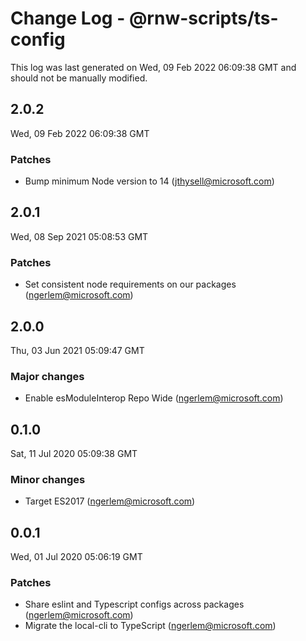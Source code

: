 # Change Log - @rnw-scripts/ts-config

This log was last generated on Wed, 09 Feb 2022 06:09:38 GMT and should not be manually modified.

<!-- Start content -->

## 2.0.2

Wed, 09 Feb 2022 06:09:38 GMT

### Patches

- Bump minimum Node version to 14 (jthysell@microsoft.com)

## 2.0.1

Wed, 08 Sep 2021 05:08:53 GMT

### Patches

- Set consistent node requirements on our packages (ngerlem@microsoft.com)

## 2.0.0

Thu, 03 Jun 2021 05:09:47 GMT

### Major changes

- Enable esModuleInterop Repo Wide (ngerlem@microsoft.com)

## 0.1.0

Sat, 11 Jul 2020 05:09:38 GMT

### Minor changes

- Target ES2017 (ngerlem@microsoft.com)

## 0.0.1

Wed, 01 Jul 2020 05:06:19 GMT

### Patches

- Share eslint and Typescript configs across packages (ngerlem@microsoft.com)
- Migrate the local-cli to TypeScript (ngerlem@microsoft.com)
